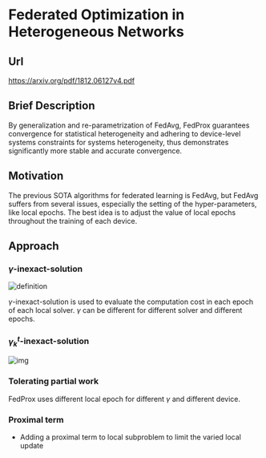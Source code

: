 # Federated Optimization in Heterogeneous Networks

## Url

https://arxiv.org/pdf/1812.06127v4.pdf

## Brief Description

By generalization and re-parametrization of FedAvg, FedProx guarantees convergence for statistical heterogeneity and adhering to device-level systems constraints for systems heterogeneity, thus demonstrates significantly more stable and accurate convergence.

## Motivation

The previous SOTA algorithms for federated learning is FedAvg, but FedAvg suffers from several issues, especially the setting of the hyper-parameters, like local epochs. The best idea is to adjust the value of local epochs throughout the training of each device.

## Approach

### $\gamma$-inexact-solution

![definition](https://img2020.cnblogs.com/blog/1641771/202006/1641771-20200627221904724-555139622.png)

$\gamma$​-inexact-solution is used to evaluate the computation cost in each epoch of each local solver. $\gamma$​​ can be different for different solver and different epochs.

### $\gamma_{k}^{t}$-inexact-solution

![img](https://img2020.cnblogs.com/blog/1641771/202006/1641771-20200628003040002-1933341147.png)

### Tolerating partial work

FedProx uses different local epoch for different $\gamma$​ and different device.

### Proximal term

- Adding a proximal term to local subproblem to limit the varied local update